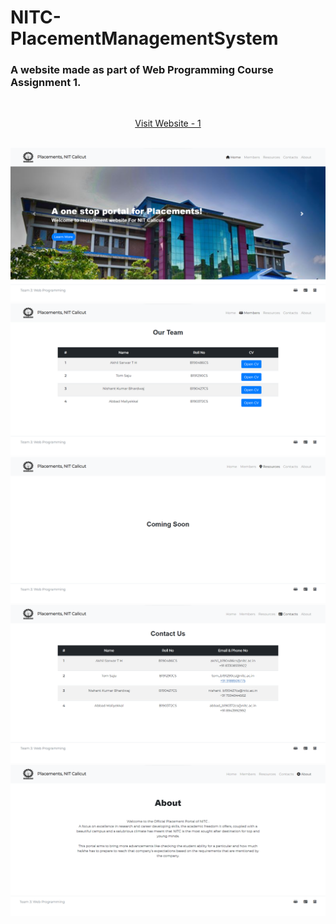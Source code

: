 # NITC-PlacementManagementSystem
### A website made as part of Web Programming Course Assignment 1.



&nbsp;
<div align="center">
<a href="https://tomsaju2001.github.io/NITC-PlacementManagementSystem/" target="_blank">
  Visit Website - 1
</a>
</div>
&nbsp;


![Screenshot 1](Website_Images/Image1.png)
<br>
![Screenshot 1](Website_Images/Image2.png)
<br>
![Screenshot 1](Website_Images/Image3.png)
<br>
![Screenshot 1](Website_Images/Image4.png)
<br>
![Screenshot 1](Website_Images/Image5.png)
